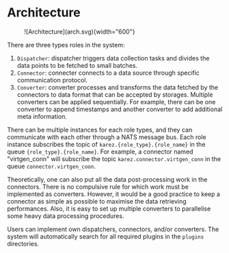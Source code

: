 # Architecture

<figure markdown>
![Architecture](arch.svg){width="600"}
</figure>

There are three types roles in the system:

1. `Dispatcher`: dispatcher triggers data collection tasks and divides the data points to be fetched to small batches.
1. `Connector`: connecter connects to a data source through specific communication protocol.
1. `Converter`: converter processes and transforms the data fetched by the connectors to data format that can be
   accepted by storages. Multiple converters can be applied sequentially. For example, there can be one converter to
   append timestamps and another converter to add additional meta information.

There can be multiple instances for each role types, and they can communicate with each other through a NATS message
bus. Each role instance subscribes the topic of `karez.{role_type}.{role_name}` in the queue `{role_type}.{role_name}`.
For example, a connector named "virtgen_conn" will subscribe the topic `karez.connector.virtgen_conn` in the
queue `connector.virtgen_coon`.

Theoretically, one can also put all the data post-processing work in the connectors. There is no compulsive rule for
which work must be implemented as converters. However, it would be a good practice to keep a connector as simple as
possible to maximise the data retrieving performances. Also, it is easy to set up multiple converters to parallelise
some heavy data processing procedures.

Users can implement own dispatchers, connectors, and/or converters. The system will automatically search for all
required plugins in the `plugins` directories.

